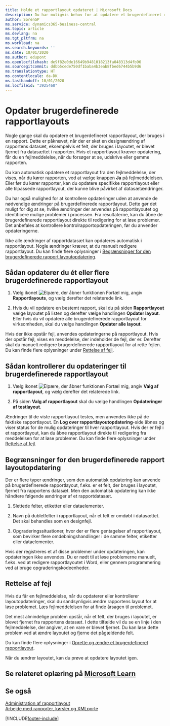 ```yaml
---
title: Holde et rapportlayout opdateret | Microsoft Docs
description: Du har muligvis behov for at opdatere et brugerdefineret rapportlayout, der bruges i en rapport. Dette er påkrævet, når der er sket en designændring af rapportens datasæt, eksempelvis et felt, der bruges i layoutet, er blevet fjernet fra datasættet i rapporten.
author: SorenGP
ms.service: dynamics365-business-central
ms.topic: article
ms.devlang: na
ms.tgt_pltfrm: na
ms.workload: na
ms.search.keywords: ''
ms.date: 10/01/2020
ms.author: edupont
ms.openlocfilehash: de9f82e0de16649b9481018213fa048313d4fb96
ms.sourcegitcommit: ddbb5cede750df1baba4b3eab8fbed6744b5b9d6
ms.translationtype: HT
ms.contentlocale: da-DK
ms.lasthandoff: 10/01/2020
ms.locfileid: "3925468"
---
```

# <a name="update-custom-report-layouts"></a>Opdater brugerdefinerede rapportlayouts
Nogle gange skal du opdatere et brugerdefineret rapportlayout, der bruges i en rapport. Dette er påkrævet, når der er sket en designændring af rapportens datasæt, eksempelvis et felt, der bruges i layoutet, er blevet fjernet fra datasættet i rapporten. Hvis et rapportlayout kræver opdatering, får du en fejlmeddelelse, når du forsøger at se, udskrive eller gemme rapporten.  

Du kan automatisk opdatere et rapportlayout fra den fejlmeddelelse, der vises, når du kører rapporten, ved at vælge knappen **Ja** på fejlmeddelelsen. Eller før du kører rapporter, kan du opdatere specifikke rapportlayout eller alle tilpassede rapportlayout, der kunne blive påvirket af datasætændringer.  

Du har også mulighed for at kontrollere opdateringer uden at anvende de nødvendige ændringer på brugerdefinerede rapportlayout. Dette gør det muligt for dig at se, hvilke ændringer der anvendes på rapportlayoutet og identificere mulige problemer i processen. Fra resultaterne, kan du åbne de brugerdefinerede rapportlayout direkte til redigering for at løse problemer. Det anbefales at kontrollere kontrolrapportopdateringen, før du anvender opdateringerne.  

Ikke alle ændringer af rapportdatasæt kan opdateres automatisk i rapportlayout. Nogle ændringer kræver, at du manuelt redigere rapportlayout. Du kan finde flere oplysninger i [Begrænsninger for den brugerdefinerede rapport layoutopdatering](ui-update-report-layouts.md#UpdateLimitations).  

## <a name="to-update-one-or-more-custom-report-layouts"></a>Sådan opdaterer du ét eller flere brugerdefinerede rapportlayout  

1.  Vælg ikonet ![Elpære, der åbner funktionen Fortæl mig](media/ui-search/search_small.png "Fortæl mig, hvad du vil foretage dig"), angiv **Rapportlayouts**, og vælg derefter det relaterede link.  

2.  Hvis du vil opdatere en bestemt rapport, skal du på siden **Rapportlayout** vælge layoutet på listen og derefter vælge handlingen **Opdater layout**. Eller hvis du vil opdatere alle brugerdefinerede rapportlayout for virksomheden, skal du vælge handlingen **Opdater alle layout**.  

Hvis der ikke opstår fejl, anvendes opdateringerne på rapportlayout. Hvis der opstår fejl, vises en meddelelse, der indeholder de fejl, der er. Derefter skal du manuelt redigere brugerdefinerede rapportlayout for at rette fejlen. Du kan finde flere oplysninger under [Rettelse af fejl](ui-update-report-layouts.md#FixErrors).  

## <a name="to-test-custom-report-layout-updates"></a>Sådan kontrollerer du opdateringer til brugerdefinerede rapportlayout  

1.  Vælg ikonet ![Elpære, der åbner funktionen Fortæl mig](media/ui-search/search_small.png "Fortæl mig, hvad du vil foretage dig"), angiv **Valg af rapportlayout**, og vælg derefter det relaterede link.  

2.  På siden **Valg af rapportlayout** skal du vælge handlingen **Opdateringer af testlayout**.  

 Ændringer til de viste rapportlayout testes, men anvendes ikke på de faktiske rapportlayout. En **Log over rapportlayoutopdatering**-side åbnes og viser status for de mulig opdateringer til hver rapportlayout. Hvis der er fejl i et rapportlayout, kan du åbne rapportlayout direkte til redigering fra meddelelsen for at løse problemer. Du kan finde flere oplysninger under [Rettelse af fejl](ui-update-report-layouts.md#FixErrors).  

##  <a name="limitations-of-the-custom-report-layout-update"></a><a name="UpdateLimitations"></a> Begrænsninger for den brugerdefinerede rapport layoutopdatering  
 Der er flere typer ændringer, som den automatisk opdatering kan anvende på brugerdefinerede rapportlayout, f.eks. er et felt, der bruges i layoutet, fjernet fra rapportens datasæt. Men den automatisk opdatering kan ikke håndtere følgende ændringer af et rapportdatasæt.  

1.  Slettede felter, etiketter eller dataelementer.  

2.  Navn på dubletfelter i rapportlayout, når et felt er omdøbt i datasættet. Det skal behandles som en designfejl.  

3.  Opgraderingssituationer, hvor der er flere gentagelser af rapportlayout, som bevirker flere omdøbningshandlinger i de samme felter, etiketter eller dataelementer.  

 Hvis der registreres et af disse problemer under opdateringen, kan opdateringen ikke anvendes. Du er nødt til at løse problemerne manuelt, f.eks. ved at redigere rapportlayoutet i Word, eller gennem programmering ved at bruge opgraderingskodeenheder.  

##  <a name="fixing-errors"></a><a name="FixErrors"></a> Rettelse af fejl  
 Hvis du får en fejlmeddelelse, når du opdaterer eller kontrollerer layoutopdateringer, skal du sandsynligvis ændre rapportens layout for at løse problemet. Læs fejlmeddelelsen for at finde årsagen til problemet.  

 Det mest almindelige problem opstår, når et felt, der bruges i layoutet, er blevet fjernet fra rapportens datasæt. I dette tilfælde vil du se en linje i den fejlmeddelelse, der angiver, at en vare er blevet fjernet. Du kan løse dette problem ved at ændre layoutet og fjerne det pågældende felt.  

 Du kan finde flere oplysninger i [Oprette og ændre et brugerdefineret rapportlayout](ui-how-create-custom-report-layout.md#ModifyCustomLayout).  

Når du ændrer layoutet, kan du prøve at opdatere layoutet igen.  

## <a name="see-related-training-at-microsoft-learn"></a>Se relateret oplæring på [Microsoft Learn](/learn/modules/change-documents-dynamics-365-business-central/index)

## <a name="see-also"></a>Se også  
 [Administration af rapportlayout](ui-manage-report-layouts.md)  
 [Arbejde med rapporter, kørsler og XMLporte](ui-work-report.md)  


[!INCLUDE[footer-include](includes/footer-banner.md)]